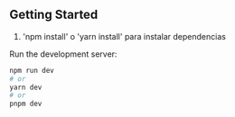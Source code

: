 ## Getting Started

1. 'npm install' o 'yarn install' para instalar dependencias

Run the development server:

```bash
npm run dev
# or
yarn dev
# or
pnpm dev
```


